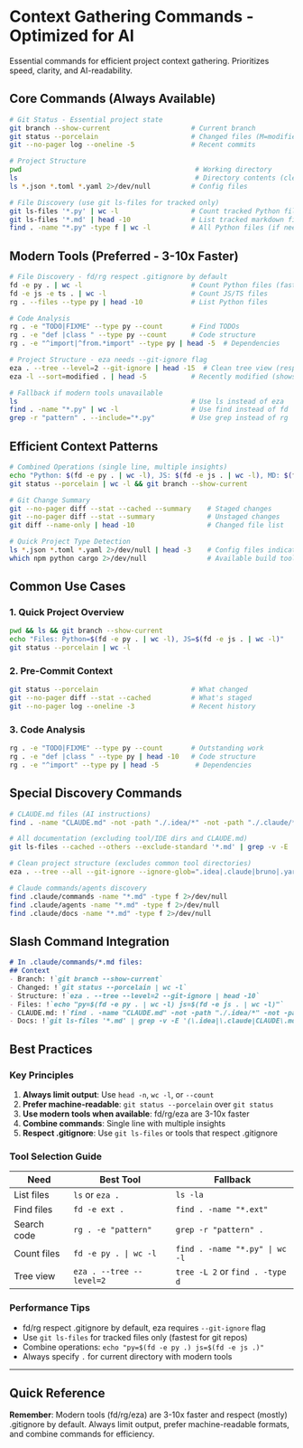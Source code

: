 # Context Gathering Commands - Optimized for AI

Essential commands for efficient project context gathering. Prioritizes speed, clarity, and AI-readability.

## Core Commands (Always Available)

```bash
# Git Status - Essential project state
git branch --show-current                    # Current branch
git status --porcelain                       # Changed files (M=modified, A=added, ??=untracked)
git --no-pager log --oneline -5              # Recent commits

# Project Structure
pwd                                           # Working directory  
ls                                            # Directory contents (clean output)
ls *.json *.toml *.yaml 2>/dev/null          # Config files

# File Discovery (use git ls-files for tracked only)
git ls-files '*.py' | wc -l                  # Count tracked Python files
git ls-files '*.md' | head -10               # List tracked markdown files
find . -name "*.py" -type f | wc -l          # All Python files (if needed)
```

## Modern Tools (Preferred - 3-10x Faster)

```bash
# File Discovery - fd/rg respect .gitignore by default
fd -e py . | wc -l                           # Count Python files (fast)
fd -e js -e ts . | wc -l                     # Count JS/TS files
rg . --files --type py | head -10            # List Python files

# Code Analysis  
rg . -e "TODO|FIXME" --type py --count       # Find TODOs
rg . -e "def |class " --type py --count      # Code structure
rg . -e "^import|^from.*import" --type py | head -5  # Dependencies

# Project Structure - eza needs --git-ignore flag
eza . --tree --level=2 --git-ignore | head -15  # Clean tree view (respects .gitignore)
eza -l --sort=modified . | head -5           # Recently modified (shows all files)

# Fallback if modern tools unavailable
ls                                           # Use ls instead of eza
find . -name "*.py" | wc -l                  # Use find instead of fd
grep -r "pattern" . --include="*.py"         # Use grep instead of rg
```

## Efficient Context Patterns

```bash
# Combined Operations (single line, multiple insights)
echo "Python: $(fd -e py . | wc -l), JS: $(fd -e js . | wc -l), MD: $(fd -e md . | wc -l)"
git status --porcelain | wc -l && git branch --show-current

# Git Change Summary  
git --no-pager diff --stat --cached --summary    # Staged changes
git --no-pager diff --stat --summary             # Unstaged changes
git diff --name-only | head -10                  # Changed file list

# Quick Project Type Detection
ls *.json *.toml *.yaml 2>/dev/null | head -3    # Config files indicate project type
which npm python cargo 2>/dev/null               # Available build tools
```

## Common Use Cases

### 1. Quick Project Overview
```bash
pwd && ls && git branch --show-current
echo "Files: Python=$(fd -e py . | wc -l), JS=$(fd -e js . | wc -l)"  
git status --porcelain | wc -l
```

### 2. Pre-Commit Context
```bash
git status --porcelain                       # What changed
git --no-pager diff --stat --cached          # What's staged
git --no-pager log --oneline -3              # Recent history
```

### 3. Code Analysis
```bash
rg . -e "TODO|FIXME" --type py --count       # Outstanding work
rg . -e "def |class " --type py | head -10   # Code structure  
rg . -e "^import" --type py | head -5         # Dependencies
```

## Special Discovery Commands

```bash
# CLAUDE.md files (AI instructions)
find . -name "CLAUDE.md" -not -path "./.idea/*" -not -path "./.claude/*"

# All documentation (excluding tool/IDE dirs and CLAUDE.md)
git ls-files --cached --others --exclude-standard '*.md' | grep -v -E '(\.idea|\.claude|bruno|\.yarn|CLAUDE\.md)'

# Clean project structure (excludes common tool directories)
eza . --tree --all --git-ignore --ignore-glob=".idea|.claude|bruno|.yarn|node_modules"

# Claude commands/agents discovery
find .claude/commands -name "*.md" -type f 2>/dev/null
find .claude/agents -name "*.md" -type f 2>/dev/null
find .claude/docs -name "*.md" -type f 2>/dev/null
```

## Slash Command Integration

```markdown
# In .claude/commands/*.md files:
## Context
- Branch: !`git branch --show-current`  
- Changed: !`git status --porcelain | wc -l`
- Structure: !`eza . --tree --level=2 --git-ignore | head -10`
- Files: !`echo "py=$(fd -e py . | wc -l) js=$(fd -e js . | wc -l)"`
- CLAUDE.md: !`find . -name "CLAUDE.md" -not -path "./.idea/*" -not -path "./.claude/*"`
- Docs: !`git ls-files '*.md' | grep -v -E '(\.idea|\.claude|CLAUDE\.md)' | wc -l`
```

## Best Practices

### Key Principles
1. **Always limit output**: Use `head -n`, `wc -l`, or `--count`
2. **Prefer machine-readable**: `git status --porcelain` over `git status`
3. **Use modern tools when available**: fd/rg/eza are 3-10x faster
4. **Combine commands**: Single line with multiple insights
5. **Respect .gitignore**: Use `git ls-files` or tools that respect .gitignore

### Tool Selection Guide

| Need        | Best Tool                | Fallback                        |
|-------------|--------------------------|---------------------------------|
| List files  | `ls` or `eza .`          | `ls -la`                        |
| Find files  | `fd -e ext .`            | `find . -name "*.ext"`          |
| Search code | `rg . -e "pattern"`      | `grep -r "pattern" .`           |
| Count files | `fd -e py . \| wc -l`    | `find . -name "*.py" \| wc -l`  |
| Tree view   | `eza . --tree --level=2` | `tree -L 2` or `find . -type d` |

### Performance Tips
- fd/rg respect .gitignore by default, eza requires `--git-ignore` flag
- Use `git ls-files` for tracked files only (fastest for git repos)
- Combine operations: `echo "py=$(fd -e py .) js=$(fd -e js .)"`
- Always specify `.` for current directory with modern tools

---

## Quick Reference

**Remember**: Modern tools (fd/rg/eza) are 3-10x faster and respect (mostly) .gitignore by default.
Always limit output, prefer machine-readable formats, and combine commands for efficiency.
